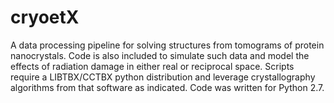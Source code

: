 # cryoetX
A data processing pipeline for solving structures from tomograms of protein nanocrystals. Code is also included to simulate such data and model the effects of radiation damage in either real or reciprocal space. Scripts require a LIBTBX/CCTBX python distribution and leverage crystallography algorithms from that software as indicated. Code was written for Python 2.7.
